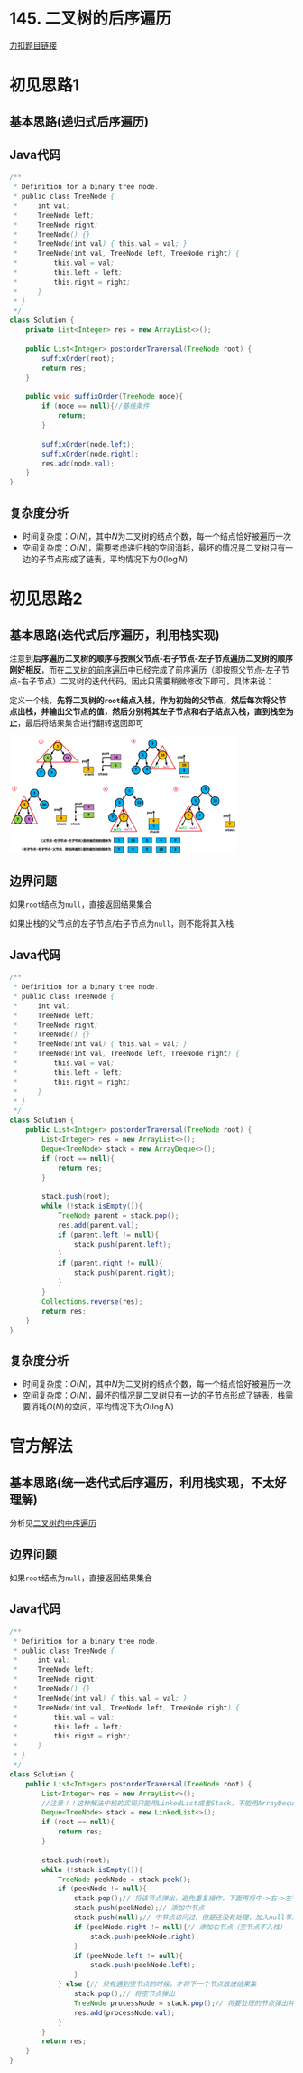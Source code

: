 # 145. 二叉树的后序遍历

[力扣题目链接](https://leetcode-cn.com/problems/binary-tree-postorder-traversal/)


# 初见思路1

## 基本思路(递归式后序遍历)

## Java代码
```java
/**
 * Definition for a binary tree node.
 * public class TreeNode {
 *     int val;
 *     TreeNode left;
 *     TreeNode right;
 *     TreeNode() {}
 *     TreeNode(int val) { this.val = val; }
 *     TreeNode(int val, TreeNode left, TreeNode right) {
 *         this.val = val;
 *         this.left = left;
 *         this.right = right;
 *     }
 * }
 */
class Solution {
    private List<Integer> res = new ArrayList<>();

    public List<Integer> postorderTraversal(TreeNode root) {
        suffixOrder(root);
        return res;
    }

    public void suffixOrder(TreeNode node){
        if (node == null){//基线条件
            return;
        }

        suffixOrder(node.left);
        suffixOrder(node.right);
        res.add(node.val);
    }
}
```

## 复杂度分析
- 时间复杂度：$O(N)$，其中$N$为二叉树的结点个数，每一个结点恰好被遍历一次
- 空间复杂度：$O(N)$，需要考虑递归栈的空间消耗，最坏的情况是二叉树只有一边的子节点形成了链表，平均情况下为$O(\log N)$

# 初见思路2

## 基本思路(迭代式后序遍历，利用栈实现)

注意到<strong>后序遍历二叉树的顺序与按照父节点-右子节点-左子节点遍历二叉树的顺序刚好相反</strong>，而在<a href="./0144. 二叉树的前序遍历.md">二叉树的前序遍历</a>中已经完成了前序遍历（即按照父节点-左子节点-右子节点）二叉树的迭代代码，因此只需要稍微修改下即可，具体来说：

定义一个栈，<strong>先将二叉树的`root`结点入栈，作为初始的父节点，然后每次将父节点出栈，并输出父节点的值，然后分别将其左子节点和右子结点入栈，直到栈空为止</strong>，最后将结果集合进行翻转返回即可

<img src="../Pictures/145. 二叉树的后序遍历.png" width="80%"/>

## 边界问题
如果`root`结点为`null`，直接返回结果集合

如果出栈的父节点的左子节点/右子节点为`null`，则不能将其入栈

## Java代码
```java
/**
 * Definition for a binary tree node.
 * public class TreeNode {
 *     int val;
 *     TreeNode left;
 *     TreeNode right;
 *     TreeNode() {}
 *     TreeNode(int val) { this.val = val; }
 *     TreeNode(int val, TreeNode left, TreeNode right) {
 *         this.val = val;
 *         this.left = left;
 *         this.right = right;
 *     }
 * }
 */
class Solution {
    public List<Integer> postorderTraversal(TreeNode root) {
        List<Integer> res = new ArrayList<>();
        Deque<TreeNode> stack = new ArrayDeque<>();
        if (root == null){
            return res;
        }

        stack.push(root);
        while (!stack.isEmpty()){
            TreeNode parent = stack.pop();
            res.add(parent.val);
            if (parent.left != null){
                stack.push(parent.left);
            }
            if (parent.right != null){
                stack.push(parent.right);
            }
        }
        Collections.reverse(res);
        return res;
    }
}
```

## 复杂度分析
- 时间复杂度：$O(N)$，其中$N$为二叉树的结点个数，每一个结点恰好被遍历一次
- 空间复杂度：$O(N)$，最坏的情况是二叉树只有一边的子节点形成了链表，栈需要消耗$O(N)$的空间，平均情况下为$O(\log N)$

# 官方解法

## 基本思路(统一迭代式后序遍历，利用栈实现，不太好理解)

分析见<a href="./0094. 二叉树的中序遍历.md">二叉树的中序遍历</a>

## 边界问题
如果`root`结点为`null`，直接返回结果集合

## Java代码
```java
/**
 * Definition for a binary tree node.
 * public class TreeNode {
 *     int val;
 *     TreeNode left;
 *     TreeNode right;
 *     TreeNode() {}
 *     TreeNode(int val) { this.val = val; }
 *     TreeNode(int val, TreeNode left, TreeNode right) {
 *         this.val = val;
 *         this.left = left;
 *         this.right = right;
 *     }
 * }
 */
class Solution {
    public List<Integer> postorderTraversal(TreeNode root) {
        List<Integer> res = new ArrayList<>();
        //注意！！这种解法中栈的实现只能用LinkedList或者Stack，不能用ArrayDeque，因为ArrayDeque不能加入null元素
        Deque<TreeNode> stack = new LinkedList<>();
        if (root == null){
            return res;
        }

        stack.push(root);
        while (!stack.isEmpty()){
            TreeNode peekNode = stack.peek();
            if (peekNode != null){
                stack.pop();// 将该节点弹出，避免重复操作，下面再将中->右->左节点添加到栈中
                stack.push(peekNode);// 添加中节点
                stack.push(null);// 中节点访问过，但是还没有处理，加入null节点做为标记
                if (peekNode.right != null){// 添加右节点（空节点不入栈）
                    stack.push(peekNode.right);
                }
                if (peekNode.left != null){
                    stack.push(peekNode.left);
                }
            } else {// 只有遇到空节点的时候，才将下一个节点放进结果集
                stack.pop();// 将空节点弹出
                TreeNode processNode = stack.pop();// 将要处理的节点弹出并加入到结果集
                res.add(processNode.val);
            }
        }
        return res;
    }
}
```